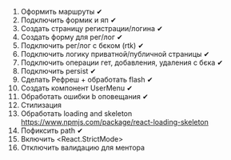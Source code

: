 1. Оформить маршруты ✔
2. Подключить формик и яп ✔
3. Создать страницу регистрации/логина ✔
4. Создать форму для рег/лог ✔
5. Подключить рег/лог с бєком (rtk) ✔
6. Подключить логику приватной/публичной страницы ✔
7. Подключить операции гет, добавления, удаления с бєка ✔
8. Подключить persist ✔
9. Сделать Рефреш + обработать flash ✔
10. Создать компонент UserMenu ✔
11. Обработать ошибки b оповещания ✔
12. Стилизация
13. Обработать loading and skeleton
    https://www.npmjs.com/package/react-loading-skeleton
14. Пофиксить path ✔
15. Включить <React.StrictMode>
16. Отключить валидацию для ментора
